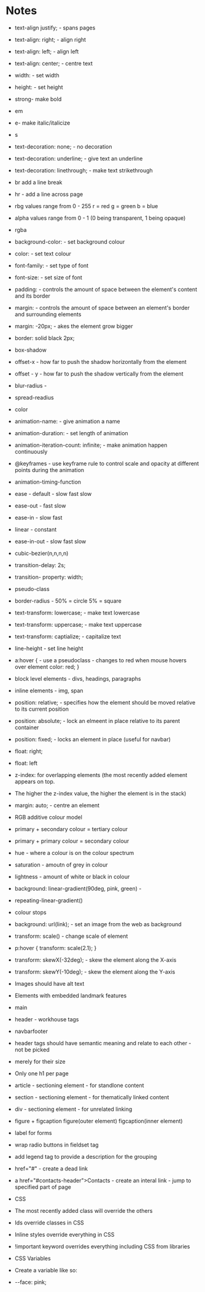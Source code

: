 # Notes



* text-align justify;   - spans pages
* text-align: right;  - align right
* text-align: left;  - align left
* text-align: center;   - centre text
* width:  -  set width
* height:     - set height
* strong- make bold
* em
* e- make italic/italicize
* s
* text-decoration: none;      - no decoration
* text-decoration: underline;   - give text an underline
* text-decoration: linethrough;   - make text strikethrough 
* br   add a line break
* hr  - add a line across page
* rbg values range from 0 - 255     r = red g = green  b = blue
* alpha values range from 0 - 1 (0 being transparent, 1 being opaque)
* rgba
* background-color:   - set background colour
* color:    - set text colour 
* font-family:   - set type of font
* font-size:  - set size of font
* padding:  - controls the amount of space between the element's content and its border
* margin: - controls the amount of space between an element's border and surrounding elements
* margin: -20px;   - akes the element grow bigger

* border: solid black 2px;
* box-shadow
* offset-x - how far to push the shadow horizontally from the element
* offset - y - how far to push the shadow vertically from the element
* blur-radius - 
* spread-readius
* color
* animation-name:   - give animation a name
* animation-duration:    - set length of animation
* animation-iteration-count: infinite;     - make animation happen continuously 
* @keyframes     - use keyframe rule to control scale and opacity at different points during the animation
* animation-timing-function
* ease - default - slow fast slow
* ease-out - fast slow
* ease-in - slow fast
* linear - constant
* ease-in-out - slow fast slow
* cubic-bezier(n,n,n,n)
* transition-delay: 2s;
* transition- property: width;
* pseudo-class
* border-radius   - 50% = circle  5% = square
* text-transform: lowercase;    - make text lowercase
* text-transform: uppercase;   - make text uppercase
* text-transform: captialize;   - capitalize text
* line-height   - set line height 
* a:hover {          - use a pseudoclass - changes to red when mouse hovers over element
    color: red;
}
* block level elements - divs, headings, paragraphs
* inline elements - img, span
* position: relative; - specifies how the element should be moved relative to its current position
* position: absolute;  - lock an elmeent in place relative to its parent container
* position: fixed;  - locks an element in place (useful for navbar)
* float: right;
* float: left
* z-index: for overlapping elements (the most recently added element appears on top.
* The higher the z-index value, the higher the element is in the stack)
* margin: auto;    - centre an element
* RGB additive colour model
* primary + secondary colour = tertiary colour
* primary + primary colour = secondary colour
* hue - where a colour is on the colour spectrum
* saturation - amoutn of grey in colour
* lightness - amount of white or black in colour
* background: linear-gradient(90deg, pink, green) - 
* repeating-linear-gradient()
* colour stops
* background: url(link); - set an image from the web as background
* transform: scale() - change scale of element
* p:hover {
    transform: scale(2.1);
}
* transform: skewX(-32deg); - skew the element along the X-axis
* transform: skewY(-10deg); - skew the element along the Y-axis 

* Images should have alt text
* Elements with embedded landmark features
* main 
* header - workhouse tags
* navbarfooter
* header tags should have semantic meaning and relate to each other - not be picked
* merely for their size
* Only one h1 per page
* article - sectioning element - for standlone content
* section - sectioning element - for thematically linked content
* div - sectioning element - for unrelated linking
* figure + figcaption   figure(outer element) figcaption(inner element)
* label for forms
* wrap radio buttons in fieldset tag
* add legend tag to provide a description for the grouping

* href="#" - create a dead link
* a href="#contacts-header">Contacts</a> - create an interal link - jump to specified part of page

* CSS
* The most recently added class will override the others
* Ids override classes in CSS
* Inline styles override everything in CSS
* !important keyword overrides everything including CSS from libraries

* CSS Variables
* Create a variable like so:

* --face: pink;
